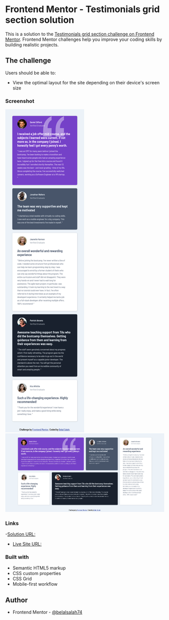 # Frontend Mentor - Testimonials grid section solution

This is a solution to the [Testimonials grid section challenge on Frontend Mentor](https://www.frontendmentor.io/challenges/testimonials-grid-section-Nnw6J7Un7). Frontend Mentor challenges help you improve your coding skills by building realistic projects.

## The challenge

Users should be able to:

- View the optimal layout for the site depending on their device's screen size

### Screenshot

![Mobile](./images/sc-mobile.png)
![Desktop](./images/sc-desktop.png)

### Links

-[Solution URL:]()

- [Live Site URL:](https://belalsalah74.github.io/testimonials-grid-section/)

### Built with

- Semantic HTML5 markup
- CSS custom properties
- CSS Grid
- Mobile-first workflow

## Author

- Frontend Mentor - [@belalsalah74](https://www.frontendmentor.io/profile/belalsalah74)
